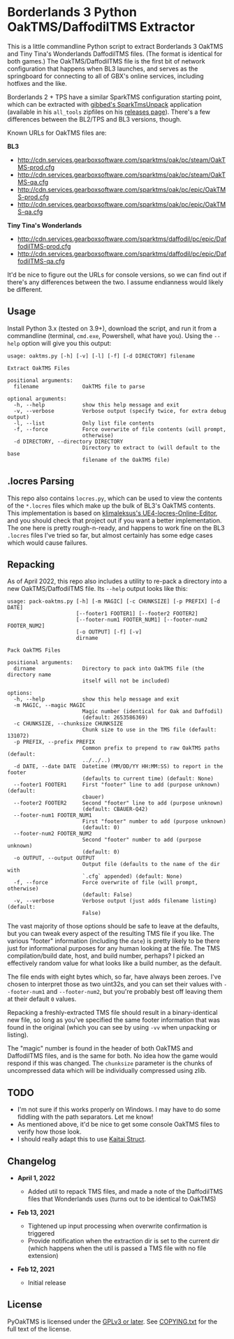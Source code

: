 Borderlands 3 Python OakTMS/DaffodilTMS Extractor
=================================================

This is a little commandline Python script to extract Borderlands 3 OakTMS
and Tiny Tina's Wonderlands DaffodilTMS files.  (The format is identical
for both games.)  The OakTMS/DaffodilTMS file is the first bit of
network configuration that happens when BL3 launches, and serves as the
springboard for connecting to all of GBX's online services, including hotfixes and the like.

Borderlands 2 + TPS have a similar SparkTMS configuration starting point,
which can be extracted with [gibbed's SparkTmsUnpack](https://github.com/gibbed/Gibbed.Borderlands2/blob/master/projects/Gibbed.Borderlands2.SparkTmsUnpack/Program.cs)
application (available in his `all_tools` zipfiles on his
[releases page](https://github.com/gibbed/Gibbed.Borderlands2/releases)).
There's a few differences between the BL2/TPS and BL3 versions, though.

Known URLs for OakTMS files are:

**BL3**
- http://cdn.services.gearboxsoftware.com/sparktms/oak/pc/steam/OakTMS-prod.cfg
- http://cdn.services.gearboxsoftware.com/sparktms/oak/pc/steam/OakTMS-qa.cfg
- http://cdn.services.gearboxsoftware.com/sparktms/oak/pc/epic/OakTMS-prod.cfg
- http://cdn.services.gearboxsoftware.com/sparktms/oak/pc/epic/OakTMS-qa.cfg

**Tiny Tina's Wonderlands**
- http://cdn.services.gearboxsoftware.com/sparktms/daffodil/pc/epic/DaffodilTMS-prod.cfg
- http://cdn.services.gearboxsoftware.com/sparktms/daffodil/pc/epic/DaffodilTMS-qa.cfg

It'd be nice to figure out the URLs for console versions, so we can find
out if there's any differences between the two.  I assume endianness would
likely be different.

Usage
-----

Install Python 3.x (tested on 3.9+), download the script, and run it from a
commandline (terminal, `cmd.exe`, Powershell, what have you).  Using the `--help`
option will give you this output:

    usage: oaktms.py [-h] [-v] [-l] [-f] [-d DIRECTORY] filename

    Extract OakTMS Files

    positional arguments:
      filename              OakTMS file to parse

    optional arguments:
      -h, --help            show this help message and exit
      -v, --verbose         Verbose output (specify twice, for extra debug output)
      -l, --list            Only list file contents
      -f, --force           Force overwrite of file contents (will prompt,
                            otherwise)
      -d DIRECTORY, --directory DIRECTORY
                            Directory to extract to (will default to the base
                            filename of the OakTMS file)

.locres Parsing
---------------

This repo also contains `locres.py`, which can be used to view the contents of
the `*.locres` files which make up the bulk of BL3's OakTMS contents.  This
implementation is based on [klimaleksus's UE4-locres-Online-Editor](https://github.com/klimaleksus/UE4-locres-Online-Editor),
and you should check that project out if you want a better implementation.
The one here is pretty rough-n-ready, and happens to work fine on the BL3
`.locres` files I've tried so far, but almost certainly has some edge cases
which would cause failures.

Repacking
---------

As of April 2022, this repo also includes a utility to re-pack a directory
into a new OakTMS/DaffodilTMS file.  Its `--help` output looks like this:

    usage: pack-oaktms.py [-h] [-m MAGIC] [-c CHUNKSIZE] [-p PREFIX] [-d DATE]
                          [--footer1 FOOTER1] [--footer2 FOOTER2]
                          [--footer-num1 FOOTER_NUM1] [--footer-num2 FOOTER_NUM2]
                          [-o OUTPUT] [-f] [-v]
                          dirname

    Pack OakTMS Files

    positional arguments:
      dirname               Directory to pack into OakTMS file (the directory name
                            itself will not be included)

    options:
      -h, --help            show this help message and exit
      -m MAGIC, --magic MAGIC
                            Magic number (identical for Oak and Daffodil)
                            (default: 2653586369)
      -c CHUNKSIZE, --chunksize CHUNKSIZE
                            Chunk size to use in the TMS file (default: 131072)
      -p PREFIX, --prefix PREFIX
                            Common prefix to prepend to raw OakTMS paths (default:
                            ../../..)
      -d DATE, --date DATE  Datetime (MM/DD/YY HH:MM:SS) to report in the footer
                            (defaults to current time) (default: None)
      --footer1 FOOTER1     First "footer" line to add (purpose unknown) (default:
                            cbauer)
      --footer2 FOOTER2     Second "footer" line to add (purpose unknown)
                            (default: CBAUER-Q42)
      --footer-num1 FOOTER_NUM1
                            First "footer" number to add (purpose unknown)
                            (default: 0)
      --footer-num2 FOOTER_NUM2
                            Second "footer" number to add (purpose unknown)
                            (default: 0)
      -o OUTPUT, --output OUTPUT
                            Output file (defaults to the name of the dir with
                            `.cfg` appended) (default: None)
      -f, --force           Force overwrite of file (will prompt, otherwise)
                            (default: False)
      -v, --verbose         Verbose output (just adds filename listing) (default:
                            False)

The vast majority of those options should be safe to leave at the defaults,
but you can tweak every aspect of the resulting TMS file if you like.  The
various "footer" information (including the `date`) is pretty likely to be
there just for informational purposes for any human looking at the file.
The TMS compilation/build date, host, and build number, perhaps?  I
picked an effectively random value for what looks like a build number, as the
default. 

The file ends with eight bytes which, so far, have always been zeroes.  I've
chosen to interpret those as two uint32s, and you can set their values with
`--footer-num1` and `--footer-num2`, but you're probably best off leaving them
at their default `0` values.

Repacking a freshly-extracted TMS file should result in a binary-identical new
file, so long as you've specified the same footer information that was found
in the original (which you can see by using `-vv` when unpacking or listing).

The "magic" number is found in the header of both OakTMS and DaffodilTMS files,
and is the same for both.  No idea how the game would respond if this was
changed.  The `chunksize` parameter is the chunks of uncompressed data which
will be individually compressed using zlib.

TODO
----

- I'm not sure if this works properly on Windows.  I may have to do some
  fiddling with the path separators.  Let me know!
- As mentioned above, it'd be nice to get some console OakTMS files to verify
  how those look.
- I should really adapt this to use [Kaitai Struct](https://kaitai.io/).

Changelog
---------

- **April 1, 2022**
  - Added util to repack TMS files, and made a note of the DaffodilTMS files
    that Wonderlands uses (turns out to be identical to OakTMS)

- **Feb 13, 2021**
  - Tightened up input processing when overwrite confirmation is triggered
  - Provide notification when the extraction dir is set to the current dir
    (which happens when the util is passed a TMS file with no file extension)

- **Feb 12, 2021**
  - Initial release

License
-------

PyOakTMS is licensed under the [GPLv3 or later](https://www.gnu.org/licenses/quick-guide-gplv3.html).
See [COPYING.txt](COPYING.txt) for the full text of the license.

